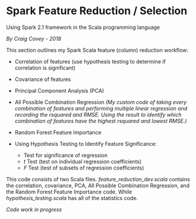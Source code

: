 # Spark Feature Reduction / Selection
Using Spark 2.1 framework in the Scala programming language

_By Craig Covey - 2018_

This section outlines my Spark Scala feature (column) reduction workflow:

* Correlation of features (use hypothesis testing to determine if correlation is significant)
* Covariance of features
* Principal Component Analysis (PCA)
* All Possible Combination Regression _(My custom code of taking every combination of features and performing multiple linear regression and recording the rsquared and RMSE. Using the result to identify which combination of features have the highest rsquared and lowest RMSE.)_
* Random Forest Feature Importance
* Using Hypothesis Testing to Identify Feature Significance:

	* Test for significance of regression
	* _t_ Test (test on individual regression coefficients)
	* _F_ Test (test of subsets of regression coefficients)

This code consists of two Scala files. _feature\_reduction\_dev.scala_ contains the correlation, covariance, PCA, All Possible Combination Regression, and the Random Forest Feature Importance code. While _hypothesis\_testing.scala_ has all of the statistics code.


_Code work in progress_